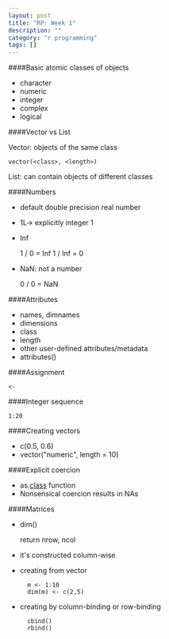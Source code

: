 ```yaml
---
layout: post
title: "RP: Week 1"
description: ""
category: "r programming"
tags: []
---
```


####Basic atomic classes of objects

- character
- numeric
- integer
- complex
- logical

####Vector vs List

Vector: objects of the same class

    vector(<class>, <length>)

List: can contain objects of different classes

####Numbers

- default double precision real number
- 1L-> explicitly integer 1
- Inf

    1 / 0 = Inf
    1 / Inf = 0

- NaN: not a number

    0 / 0 = NaN

####Attributes

- names, dimnames
- dimensions
- class
- length
- other user-defined attributes/metadata
- attributes()

####Assignment

```<-```

####Integer sequence

```1:20```

####Creating vectors

- c(0.5, 0.6)
- vector("numeric", length = 10)

####Explicit coercion

- as.[class]() function
- Nonsensical coercion results in NAs

####Matrices

- dim()

    return nrow, ncol

- it's constructed column-wise
- creating from vector

        m <- 1:10
        dim(m) <- c(2,5)

- creating by column-binding or row-binding

        cbind()
        rbind()
